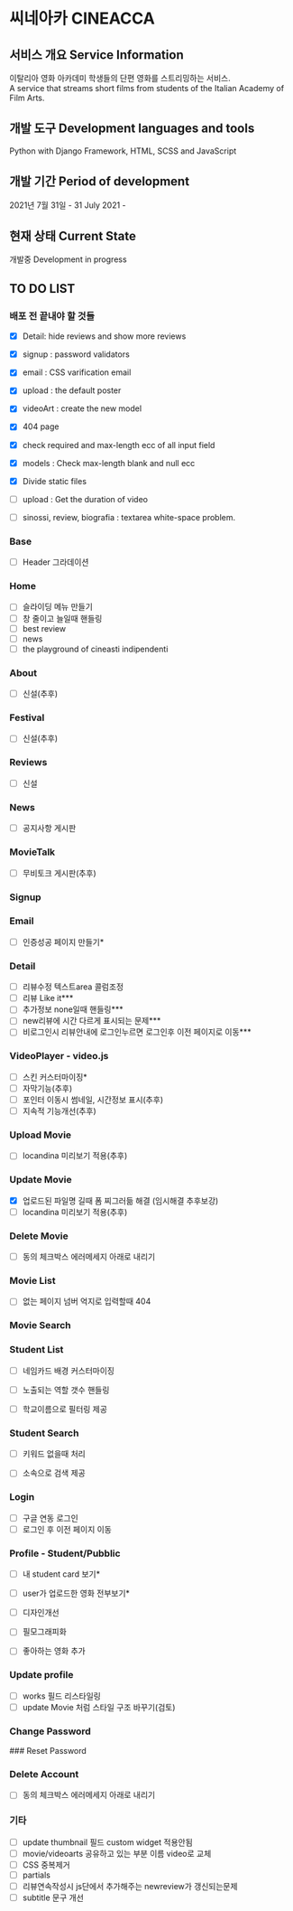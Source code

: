 # 씨네아카 CINEACCA 


## 서비스 개요 Service Information

이탈리아 영화 아카데미 학생들의 단편 영화를 스트리밍하는 서비스.  
A service that streams short films from students of the Italian Academy of Film Arts.

## 개발 도구 Development languages and tools

Python with Django Framework, HTML, SCSS and JavaScript

## 개발 기간 Period of development

2021년 7월 31일 - 
31 July 2021 -


## 현재 상태 Current State

개발중
Development in progress


## TO DO LIST 

### 배포 전 끝내야 할 것들

- [x] Detail: hide reviews and show more reviews
- [x] signup : password validators
- [x] email : CSS varification email 
- [x] upload : the default poster
- [x] videoArt : create the new model
- [x] 404 page
- [x] check required and max-length ecc of all input field
- [x] models : Check max-length blank and null ecc
- [x] Divide static files
- [ ] upload : Get the duration of video


- [ ] sinossi, review, biografia : textarea white-space problem.


### Base

- [ ] Header 그라데이션
  
### Home

- [ ] 슬라이딩 메뉴 만들기
- [ ] 창 줄이고 늘일때 핸들링
- [ ] best review
- [ ] news
- [ ] the playground of cineasti indipendenti

### About

- [ ] 신설(추후)
  
### Festival
- [ ] 신설(추후)

### Reviews
- [ ] 신설
  
### News

- [ ] 공지사항 게시판

### MovieTalk

- [ ] 무비토크 게시판(추후)

### Signup


### Email 

- [ ] 인증성공 페이지 만들기*

 
### Detail

- [ ] 리뷰수정 텍스트area 콜럼조정
- [ ] 리뷰 Like it***
- [ ] 추가정보 none일때 핸들링***
- [ ] new리뷰에 시간 다르게 표시되는 문제***
- [ ] 비로그인시 리뷰안내에 로그인누르면 로그인후 이전 페이지로 이동***

### VideoPlayer - video.js

- [ ] 스킨 커스터마이징*
- [ ] 자막기능(추후)
- [ ] 포인터 이동시 썸네일, 시간정보 표시(추후)
- [ ] 지속적 기능개선(추후)

### Upload Movie 
   
- [ ] locandina 미리보기 적용(추후)

### Update Movie

- [x] 업로드된 파일명 길때 폼 찌그러듦 해결 (임시해결 추후보강)
- [ ] locandina 미리보기 적용(추후)

### Delete Movie

-[ ] 동의 체크박스 에러메세지 아래로 내리기


### Movie List

- [ ] 없는 페이지 넘버 억지로 입력할때 404

### Movie Search

### Student List

- [ ] 네임카드 배경 커스터마이징
- [ ] 노출되는 역할 갯수 핸들링
- [ ] 학교이름으로 필터링 제공


### Student Search

- [ ] 키워드 없을때 처리
- [ ] 소속으로 검색 제공


### Login
  
- [ ] 구글 연동 로그인
- [ ] 로그인 후 이전 페이지 이동

### Profile - Student/Pubblic

- [ ] 내 student card 보기*
- [ ] user가 업로드한 영화 전부보기*
  
- [ ] 디자인개선
- [ ] 필모그래피화
- [ ] 좋아하는 영화 추가



### Update profile

- [ ] works 필드 리스타일링
- [ ] update Movie 처럼 스타일 구조 바꾸기(검토)

### Change Password


### Reset Password


###  Delete Account

-[ ] 동의 체크박스 에러메세지 아래로 내리기



### 기타

- [ ] update thumbnail 필드 custom widget 적용안됨
- [ ] movie/videoarts 공유하고 있는 부분 이름 video로 교체
- [ ] CSS 중복제거
- [ ] partials
- [ ] 리뷰연속작성시 js단에서 추가해주는 newreview가 갱신되는문제
- [ ] subtitle 문구 개선

